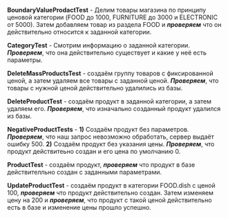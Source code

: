 **BoundaryValueProdactTest** - Делим товары магазина по принципу ценовой категории (FOOD до 1000, FURNITURE до 3000 и ELECTRONIC от 5000). Затем добавляем товар из раздела FOOD  и **_проверяем_** что он действительно относится к заданной категории.

**CategoryTest** - Смотрим информацию о заданной категории. **_Проверяем_**, что она действительно существует и какие у неё есть параметры.

**DeleteMassProductsTest** - создаём группу товаров с фиксированной ценой, а затем удаляем все товары с заданной ценой. **_Проверяем_**, что товары с нужной ценой действительно удалились из базы.

**DeleteProductTest** - создаём продукт в заданной категории, а затем удаляем его. **_Проверяем_**, что изначально созданный продукт удалился из базы.

**NegativeProductTests** - __**1)**__ Создаём продукт без параметров. _**Проверяем**_, что наш запрос невозможно обработать, сервер выдаёт ошибку 500. **2)** Создаём продукт без указания цены. _**Проверяем**_, что продукт действитеьно создан и его цена по умолчанию 0.

**ProductTest** - создаём продукт, _**проверяем**_ что продукт в базе действителльно создан с заданными параметрами.

**UpdateProductTest** - создаём продукт в категории FOOD.dish с ценой 100, **_проверяем_** что продукт действительно создан. Затем изменяем цену на 200 и _**проверяем**_, что продукт с такой ценой действительно есть в базе и изменение цены прошло успешно.
